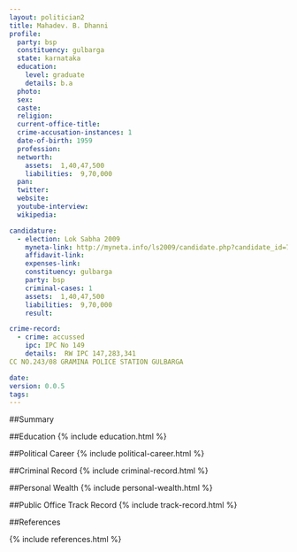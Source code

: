 ```yaml
---
layout: politician2
title: Mahadev. B. Dhanni
profile: 
  party: bsp
  constituency: gulbarga
  state: karnataka
  education: 
    level: graduate
    details: b.a
  photo: 
  sex: 
  caste: 
  religion: 
  current-office-title: 
  crime-accusation-instances: 1
  date-of-birth: 1959
  profession: 
  networth: 
    assets:  1,40,47,500
    liabilities:  9,70,000
  pan: 
  twitter: 
  website: 
  youtube-interview: 
  wikipedia: 

candidature: 
  - election: Lok Sabha 2009
    myneta-link: http://myneta.info/ls2009/candidate.php?candidate_id=719
    affidavit-link: 
    expenses-link: 
    constituency: gulbarga 
    party: bsp
    criminal-cases: 1
    assets:  1,40,47,500
    liabilities:  9,70,000
    result:  

crime-record: 
  - crime: accussed
    ipc: IPC No 149
    details:  RW IPC 147,283,341
CC NO.243/08 GRAMINA POLICE STATION GULBARGA  

date: 
version: 0.0.5
tags: 
---
```

##Summary


##Education
{% include education.html %}


##Political Career
{% include political-career.html %}


##Criminal Record
{% include criminal-record.html %}


##Personal Wealth
{% include personal-wealth.html %}


##Public Office Track Record
{% include track-record.html %}


##References


{% include references.html %}